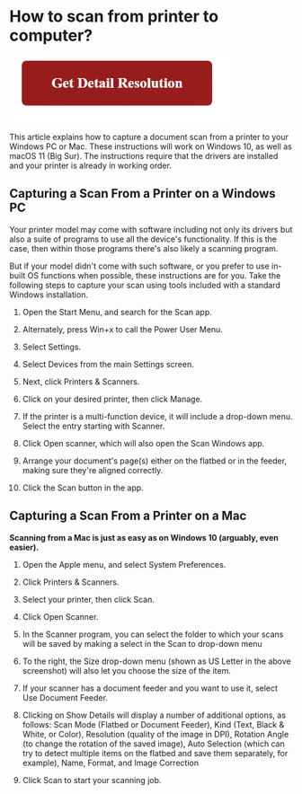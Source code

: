 # How to scan from printer to computer?

[![how to scan from printer to computer](red2.png)](https://computersolve.com/how-to-scan-from-printer-to-computer/)

This article explains how to capture a document scan from a printer to your Windows PC or Mac. These instructions will work on Windows 10, as well as macOS 11 (Big Sur). The instructions require that the drivers are installed and your printer is already in working order.



## Capturing a Scan From a Printer on a Windows PC

Your printer model may come with software including not only its drivers but also a suite of programs to use all the device's functionality. If this is the case, then within those programs there's also likely a scanning program.

But if your model didn't come with such software, or you prefer to use in-built OS functions when possible, these instructions are for you. Take the following steps to capture your scan using tools included with a standard Windows installation.

1. Open the Start Menu, and search for the Scan app.

2. Alternately, press Win+x to call the Power User Menu.

3. Select Settings.

4. Select Devices from the main Settings screen.

5. Next, click Printers & Scanners.

6. Click on your desired printer, then click Manage.

7. If the printer is a multi-function device, it will include a drop-down menu. Select the entry starting with Scanner.

8. Click Open scanner, which will also open the Scan Windows app.

9. Arrange your document's page(s) either on the flatbed or in the feeder, making sure they're aligned correctly.

10. Click the Scan button in the app.





## Capturing a Scan From a Printer on a Mac

**Scanning from a Mac is just as easy as on Windows 10 (arguably, even easier).**

1. Open the Apple menu, and select System Preferences.

2. Click Printers & Scanners.

3. Select your printer, then click Scan.

4. Click Open Scanner.

5. In the Scanner program, you can select the folder to which your scans will be saved by making a select in the Scan to drop-down menu


6. To the right, the Size drop-down menu (shown as US Letter in the above screenshot) will also let you choose the size of the item.

7. If your scanner has a document feeder and you want to use it, select Use Document Feeder.

8. Clicking on Show Details will display a number of additional options, as follows: Scan Mode (Flatbed or Document Feeder), Kind (Text, Black & White, or Color), Resolution (quality of the image in DPI), Rotation Angle (to change the rotation of the saved image), Auto Selection (which can try to detect multiple items on the flatbed and save them separately, for example), Name, Format, and Image Correction

9. Click Scan to start your scanning job.
